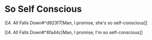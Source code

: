 # So Self Conscious

[[4. All Falls Down#^d923f7|Man, I promise, she's so self-conscious]]

[[4. All Falls Down#^6fa44c|Man, I promise, I'm so self-conscious]]
